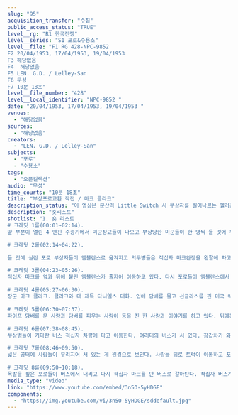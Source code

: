 ```yaml
---
slug: "95"
acquisition_transfer: "수집"
public_access_status: "TRUE"
level__rg: "R1 한국전쟁"
level__series: "S1 포로&수용소"
level__file: "F1 RG 428-NPC-9852 
F2 20/04/1953, 17/04/1953, 19/04/1953 
F3 해당없음 
F4  해당없음 
F5 LEN. G.D. / Lelley-San
F6 무성
F7 10분 18초"
level__file_number: "428"
level__local_identifier: "NPC-9852 "
date: "20/04/1953, 17/04/1953, 19/04/1953 "
venues: 
  - "해당없음"
sources: 
  - "해당없음"
creators: 
  - "LEN. G.D. / Lelley-San"
subjects: 
  - "포로"
  - "수용소"
tags: 
  - "오픈컬렉션"
audio: "무성"
time_courts: "10분 18초"
title: "부상포로교환 작전 / 마크 클라크"
description_status: "이 영상은 문산리 Little Switch 시 부상자를 실어나르는 헬러콥터와 적십자 버스들에 대한 장면을 담았다."
description: "숏리스트"
shotlist: "1. 숏 리스트
# 크레딧 1롤(00:01~02:14). 
앞 부분이 열린 4 엔진 수송기에서 미군장교들이 나오고 부상당한 미군들이 한 명씩 들 것에 누운 채로 실려 나온다. 계속 부상자를 들 것에 실어 내리는 장면. 경미한 부상자는 실내가운을 입고 의무병이 옆에서 보조하면서 걸어 나오고 있다. 부상병들은 고급 승용차로 이동한다.

# 크레딧 2롤(02:14~04:22). 

들 것에 실린 포로 부상자들이 엠블란스로 옮겨지고 의무병들은 적십자 마크완장을 왼팔에 차고 있다. 목발을 짚은 사람들과 짐을 든 사람들도 함께 타고 있다. 미군이 엠블란스 문을 닫고 문 위에 뭔가를 적는다. 

# 크레딧 3롤(04:23~05:26). 
적십자 마크를 옆과 뒤에 붙인 엠블란스가 줄지어 이동하고 있다. 다시 포로들이 엠블란스에서 내린다. 포로들은 가슴에 표지를 달고 있다.

# 크레딧 4롤(05:27~06:30).
장군 마크 클라크. 클라크와 대 제독 다니엘스 대화. 입에 담배를 물고 선글라스를 낀 미국 웨이 파 (Weyland, USAF) 중위가 차에서 나와 다니엘스와 클라크와 악수. 클라크와 직원의 대화. 다니엘스가 마이크와 대화. VIP들이 걸어나오고 수많은 카메라와 마이크 앞에서 클라크 장군이 인터뷰에 응하고 있다.  

# 크레딧 5롤(06:30~07:37).
파이프 담배를 문 사람과 담배를 피우는 사람이 등을 진 한 사람과 이야기를 하고 있다. 뒤에는 촬영장비를 든 미군이 있다. 다니엘스 제독이 인터뷰에 응하고 있다. HO3S 헬리콥터에 진입하는 다니엘스 및 기타 임원 헬기가 이륙한다. 14) 북한장교들과 병사들이 막사에서 나와 지프차에 올라타고 간다. 

# 크레딧 6롤(07:38~08:45).
부상병들이 커다란 버스 적십자 차량에 타고 이동한다. 여러대의 버스가 서 있다. 장갑차가 와서 섰다. 어두운 밤에 포로들이 무리지어 서 있다.

# 크레딧 7롤(08:46~09:50).
넓은 공터에 사람들이 무리지어 서 있는 게 원경으로 보인다. 사람들 뒤로 트럭이 이동하고 포로부상병들이 짐을 들고 U.S.A.라고 적힌 버스에 오른다. 배에서 포로들이 내리고 있다. 

# 크레딧 8롤(09:50~10:18).
목발을 짚은 포로들이 버스에서 내리고 다시 적십자 마크를 단 버스로 갈아탄다. 적십자 버스가 도착한다.  "
media_type: "video"
link: "https://www.youtube.com/embed/3n5O-5yHDGE"
components: 
  - "https://img.youtube.com/vi/3n5O-5yHDGE/sddefault.jpg"
---
```

